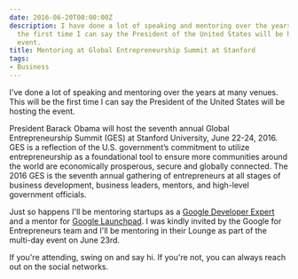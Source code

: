 ```yaml
---
date: 2016-06-20T00:00:00Z
description: I have done a lot of speaking and mentoring over the years but this is
  the first time I can say the President of the United States will be hosting the
  event.
title: Mentoring at Global Entrepreneurship Summit at Stanford
tags:
- Business
---
```


I've done a lot of speaking and mentoring over the years at many venues. This will be the first time I can say the President of the United States will be hosting the event.

President Barack Obama will host the seventh annual Global Entrepreneurship Summit (GES) at Stanford University, June 22-24, 2016. GES is a reflection of the U.S. government’s commitment to utilize entrepreneurship as a foundational tool to ensure more communities around the world are economically prosperous, secure and globally connected. The 2016 GES is the seventh annual gathering of entrepreneurs at all stages of business development, business leaders, mentors, and high-level government officials.

Just so happens I'll be mentoring startups as a <a href="https://developers.google.com/experts/people/justin-ribeiro">Google Developer Expert</a> and a mentor for <a href="https://developers.google.com/startups/">Google Launchpad</a>. I was kindly invited by the Google for Entrepreneurs team and I'll be mentoring in their Lounge as part of the multi-day event on June 23rd.

If you're attending, swing on and say hi. If you're not, you can always reach out on the social networks.